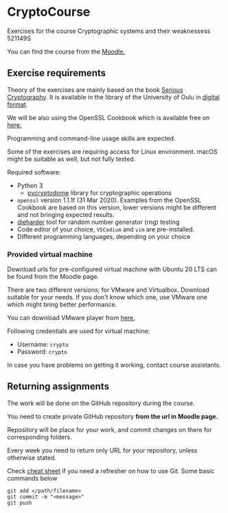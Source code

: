 # CryptoCourse
Exercises for the course Cryptographic systems and their weaknessess 521149S

You can find the course from the [Moodle.](https://moodle.oulu.fi/course/view.php?id=7315)

## Exercise requirements

Theory of the exercises are mainly based on the book [Serious Cryptography](https://nostarch.com/seriouscrypto). It is available in the library of the University of Oulu in [digital format](https://oula.finna.fi/Record/oy_electronic_oy.9917612964306252).

We will be also using the OpenSSL Cookbook which is available free on [here.](https://www.feistyduck.com/books/openssl-cookbook/)

Programming and command-line usage skills are expected.

Some of the exercises are requiring access for Linux environment. macOS might be suitable as well, but not fully tested.

Required software:

  * Python 3
    * [pycryptodome](https://github.com/Legrandin/pycryptodome) library for cryptographic operations 
  * `openssl` version 1.1.1f (31 Mar 2020). Examples from the OpenSSL Cookbook are based on this version, lower versions might be different and not bringing expected results.
  * [dieharder](https://webhome.phy.duke.edu/~rgb/General/dieharder.php) tool for random number generator (rng) testing
  * Code editor of your choice, `VSCodium` and `vim` are pre-installed.
  * Different programming languages, depending on your choice


### Provided virtual machine

Download urls for pre-configured virtual machine with Ubuntu 20 LTS can be found from the Moodle page.

There are two different versions; for VMware and Virtualbox. Download suitable for your needs. If you don't know which one, use VMware one which might bring better performance.

You can download VMware player from [here.](https://my.vmware.com/en/web/vmware/downloads/info/slug/desktop_end_user_computing/vmware_workstation_player/16_0)

Following credentials are used for virtual machine:
  * Username: `crypto`
  * Password: `crypto`

In case you have problems on getting it working, contact course assistants.

## Returning assignments 

The work will be done on the GitHub repository during the course.

You need to create private GitHub repository **from the url in Moodle page.**

Repository will be place for your work, and commit changes on there for corresponding folders.

Every week you need to return only URL for your repository, unless otherwise stated.

Check [cheat sheet](https://training.github.com/downloads/github-git-cheat-sheet.pdf) if you need a refresher on how to use Git. Some basic commands below

```
git add </path/filename>
git commit -m "<message>"
git push
```